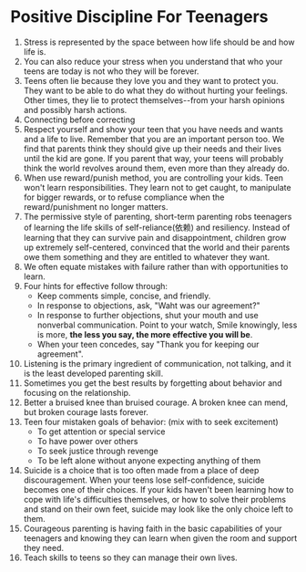 # Positive Discipline For Teenagers

1. Stress is represented by the space between how life should be and how life is.
2. You can also reduce your stress when you understand that who your teens are today is not who they will be forever.
3. Teens often lie because they love you and they want to protect you. They want to be able to do what they do without hurting your feelings. Other times, they lie to protect themselves--from your harsh opinions and possibly harsh actions. 
4. Connecting before correcting
5. Respect yourself and show your teen that you have needs and wants and a life to live. Remember that you are an important person too. We find that parents think they should give up their needs and their lives until the kid are gone. If you parent that way, your teens will probably think the world revolves around them, even more than they already do.
6. When use reward/punish method, you are controlling your kids. Teen won't learn responsibilities. They learn not to get caught, to manipulate for bigger rewards, or to refuse compliance when the reward/punishment no longer matters. 
7. The permissive style of parenting, short-term parenting robs teenagers of learning the life skills of self-reliance(依赖) and resiliency. Instead of learning that they can survive pain and disappointment, children grow up extremely self-centered, convinced that the world and their parents owe them something and they are entitled to whatever they want. 
8. We often equate mistakes with failure rather than with opportunities to learn.
9. Four hints for effective follow through:
    - Keep comments simple, concise, and friendly. 
    - In response to objections, ask, "Waht was our agreement?"
    - In response to further objections, shut your mouth and use nonverbal communication. Point to your watch, Smile knowingly, less is more, **the less you say, the more effective you will be**.
    - When your teen concedes, say "Thank you for keeping our agreement".
10. Listening is the primary ingredient of communication, not talking, and it is the least developed parenting skill.
11. Sometimes you get the best results by forgetting about behavior and focusing on the relationship. 
12. Better a bruised knee than bruised courage. A broken knee can mend, but broken courage lasts forever. 
13. Teen four mistaken goals of behavior: (mix with to seek excitement)
    - To get attention or special service
    - To have power over others
    - To seek justice through revenge
    - To be left alone without anyone expecting anything of them
14. Suicide is a choice that is too often made from a place of deep discouragement. When your teens lose self-confidence, suicide becomes one of their choices. If your kids haven't been learning how to cope with life's difficulties themselves, or how to solve their problems and stand on their own feet, suicide may look like the only choice left to them.
15. Courageous parenting is having faith in the basic capabilities of your teenagers and knowing they can learn when given the room and support they need. 
16. Teach skills to teens so they can manage their own lives.

